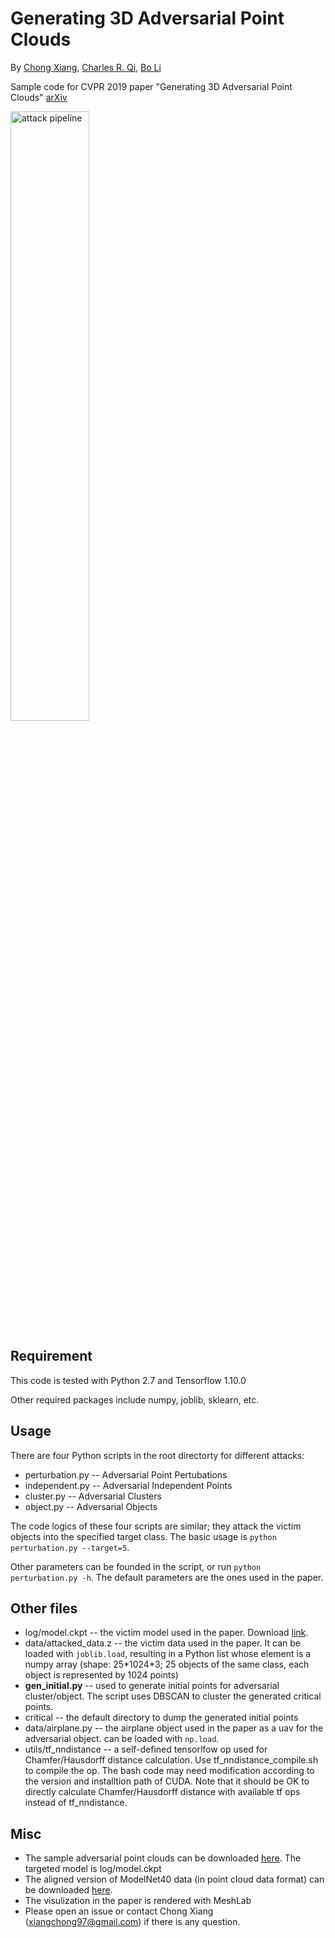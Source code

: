 # Generating 3D Adversarial Point Clouds
By [Chong Xiang](https://nsec.sjtu.edu.cn/~chongxiang/), [Charles R. Qi](http://charlesrqi.com), [Bo Li](http://www.crystal-boli.com/home.html)

Sample code for CVPR 2019 paper "Generating 3D Adversarial Point Clouds" [arXiv](https://arxiv.org/abs/1809.07016)

<img src="https://github.com/xiangchong1/test/blob/master/doc/attack_pipeline.png" width="50%" alt="attack pipeline" align=center>

## Requirement
This code is tested with Python 2.7 and Tensorflow 1.10.0

Other required packages include numpy, joblib, sklearn, etc. 

## Usage
There are four Python scripts in the root directorty for different attacks:
- perturbation.py -- Adversarial Point Pertubations
- independent.py -- Adversarial Independent Points
- cluster.py -- Adversarial Clusters
- object.py -- Adversarial Objects

The code logics of these four scripts are similar; they attack the victim objects into the specified target class.
The basic usage is `python perturbation.py --target=5`. 

Other parameters can be founded in the script, or run `python perturbation.py -h`. The default parameters are the ones used in the paper.



## Other files
- log/model.ckpt -- the victim model used in the paper. Download [link](https://drive.google.com/open?id=1T99mJfyuxFCcMQuvw71jgn6_FlUEOj08). 
- data/attacked_data.z -- the victim data used in the paper. It can be loaded with `joblib.load`, resulting in a Python list whose element is a numpy array (shape: 25\*1024\*3; 25 objects of the same class, each object is represented by 1024 points)
- **gen_initial.py** -- used to generate initial points for adversarial cluster/object. The script uses DBSCAN to cluster the generated critical points.
- critical -- the default directory to dump the generated initial points
- data/airplane.py -- the airplane object used in the paper as a uav for the adversarial object. can be loaded with ```np.load```.
- utils/tf_nndistance -- a self-defined tensorlfow op used for Chamfer/Hausdorff distance calculation. Use tf_nndistance_compile.sh to compile the op. The bash code may need modification according to the version and installtion path of CUDA. Note that it should be OK to directly calculate Chamfer/Hausdorff distance with available tf ops instead of tf_nndistance.

## Misc
- The sample adversarial point clouds can be downloaded [here](https://drive.google.com/open?id=1KLtJXFpq70YkB2DAxfUYyrWcv8kbkUJd). The targeted model is log/model.ckpt
- The aligned version of ModelNet40 data (in point cloud data format) can be downloaded [here](https://drive.google.com/open?id=1m7BmdtX1vWrpl9WRX5Ds2qnIeJHKmE36).
- The visulization in the paper is rendered with MeshLab
- Please open an issue or contact Chong Xiang (xiangchong97@gmail.com) if there is any question.
